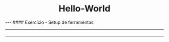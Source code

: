 <h1 style="text-align: center">Hello-World </h1>
---
#### Exercício - Setup de ferramentas

---
### <a name="Sobre"></a>
---
